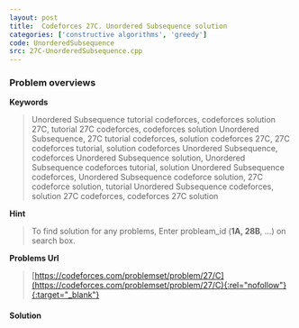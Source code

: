 ```yaml
---
layout: post
title:  Codeforces 27C. Unordered Subsequence solution
categories: ['constructive algorithms', 'greedy']
code: UnorderedSubsequence
src: 27C-UnorderedSubsequence.cpp
---
```

### **Problem overviews**

**Keywords**
> Unordered Subsequence tutorial codeforces, codeforces solution 27C, tutorial 27C codeforces, codeforces solution Unordered Subsequence, 27C tutorial codeforces, solution codeforces 27C, 27C codeforces tutorial, solution codeforces Unordered Subsequence, codeforces Unordered Subsequence solution, Unordered Subsequence codeforces tutorial, solution Unordered Subsequence codeforces, Unordered Subsequence codeforce solution, 27C codeforce solution, tutorial Unordered Subsequence codeforces, solution 27C codeforces, codeforces 27C solution

**Hint**
> To find solution for any problems, Enter probleam_id (**1A, 28B**, ...) on search box. 

**Problems Url**
> [https://codeforces.com/problemset/problem/27/C](https://codeforces.com/problemset/problem/27/C){:rel="nofollow"}{:target="_blank"}

#### **Solution**



